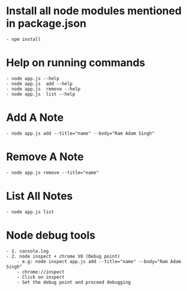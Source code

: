 # Install all node modules mentioned in package.json

    - npm install

# Help on running commands

    - node app.js --help
    - node app.js  add --help
    - node app.js  remove --help
    - node app.js  list --help

# Add  A Note

    - node app.js add --title="name" --body="Ram Adam Singh"

# Remove A Note

    - node app.js remove --title="name"

# List All Notes

    - node app.js list

# Node debug tools
    - 1. console.log
    - 2. node inspect + chrome V8 (Debug point)
        - e.g: node inspect app.js add --title="name" --body="Ram Adam Singh"
        - chrome://inspect
        - Click on inspect
        - Set the debug point and proceed debugging